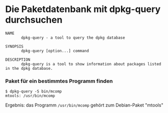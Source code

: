 # Die Paketdatenbank mit dpkg-query durchsuchen

```
NAME
       dpkg-query - a tool to query the dpkg database

SYNOPSIS
       dpkg-query [option...] command

DESCRIPTION
       dpkg-query is a tool to show information about packages listed in the dpkg database.
```

### Paket für ein bestimmtes Programm finden
```
$ dpkg-query -S bin/mcomp
mtools: /usr/bin/mcomp
```
Ergebnis: das Programm `/usr/bin/mcomp` gehört zum Debian-Paket "mtools"
